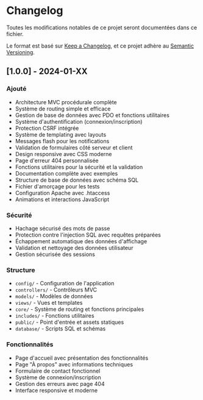 # Changelog

Toutes les modifications notables de ce projet seront documentées dans ce fichier.

Le format est basé sur [Keep a Changelog](https://keepachangelog.com/fr/1.0.0/),
et ce projet adhère au [Semantic Versioning](https://semver.org/lang/fr/).

## [1.0.0] - 2024-01-XX

### Ajouté
- Architecture MVC procédurale complète
- Système de routing simple et efficace
- Gestion de base de données avec PDO et fonctions utilitaires
- Système d'authentification (connexion/inscription)
- Protection CSRF intégrée
- Système de templating avec layouts
- Messages flash pour les notifications
- Validation de formulaires côté serveur et client
- Design responsive avec CSS moderne
- Page d'erreur 404 personnalisée
- Fonctions utilitaires pour la sécurité et la validation
- Documentation complète avec exemples
- Structure de base de données avec schéma SQL
- Fichier d'amorçage pour les tests
- Configuration Apache avec .htaccess
- Animations et interactions JavaScript

### Sécurité
- Hachage sécurisé des mots de passe
- Protection contre l'injection SQL avec requêtes préparées
- Échappement automatique des données d'affichage
- Validation et nettoyage des données utilisateur
- Gestion sécurisée des sessions

### Structure
- `config/` - Configuration de l'application
- `controllers/` - Contrôleurs MVC
- `models/` - Modèles de données
- `views/` - Vues et templates
- `core/` - Système de routing et fonctions principales
- `includes/` - Fonctions utilitaires
- `public/` - Point d'entrée et assets statiques
- `database/` - Scripts SQL et schémas

### Fonctionnalités
- Page d'accueil avec présentation des fonctionnalités
- Page "À propos" avec informations techniques
- Formulaire de contact fonctionnel
- Système de connexion/inscription
- Gestion des erreurs avec page 404
- Interface responsive et moderne 
